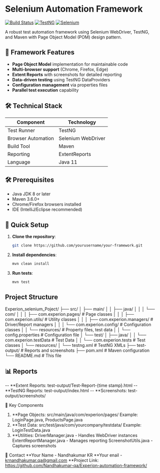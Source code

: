 # Selenium Automation Framework

[![Build Status](https://img.shields.io/badge/build-passing-brightgreen)]()
[![TestNG](https://img.shields.io/badge/testng-7.8.0-red)]()
[![Selenium](https://img.shields.io/badge/selenium-4.10.0-orange)]()

A robust test automation framework using Selenium WebDriver, TestNG, and Maven with Page Object Model (POM) design pattern.

## 📌 Framework Features

- **Page Object Model** implementation for maintainable code
- **Multi-browser support** (Chrome, Firefox, Edge)
- **Extent Reports** with screenshots for detailed reporting
- **Data-driven testing** using TestNG DataProviders
- **Configuration management** via properties files
- **Parallel test execution** capability

## 🛠️ Technical Stack

| Component       | Technology |
|----------------|------------|
| Test Runner    | TestNG     |
| Browser Automation | Selenium WebDriver |
| Build Tool     | Maven      |
| Reporting      | ExtentReports |
| Language       | Java 11    |

## 🛠️ Prerequisites

- Java JDK 8 or later
- Maven 3.6.0+
- Chrome/Firefox browsers installed
- IDE (IntelliJ/Eclipse recommended)

## 🚀 Quick Setup

1. **Clone the repository**:
   ```bash
   git clone https://github.com/yourusername/your-framework.git
2. **Install dependencies**:
   ```bash
   mvn clean install
3. **Run tests**:
    ```bash
   mvn test

## Project Structure 

Experion_selenium_Poject/ 
├── src/ 
│ ├── main/ 
│ │ ├── java/ 
│ │ │ └── com/ 
│ │ │ ├── com.experion.pages/ # Page classes 
│ │ │ ├── com.experion.utils/ # Utility classes 
│ │ │ ├── com.experion.managers/ # Driver/Report managers 
│ │ │ └── com.experion.config/ # Configuration classes 
│ │ └── resources/ # Property files, test data 
│ │     └── config.properties # Configuration file 
│ └── test/ 
│ ├── java/
│ │     └── com.experion.testData  # Test Data
│ │     └── com.experion.tests # Test classes
│ └── resources/ 
│       └── testng.xml # TestNG XMLs 
├── test-output/ # Reports and screenshots 
├── pom.xml # Maven configuration 
└── README.md # This file


## 📊 Reports 

-- **Extent Reports: test-output/Test-Report-{time stamp}.html
-- **TestNG Reports: test-output/index.html
-- **Screenshots: test-output/screenshots/

🧩 Key Components

1. **Page Objects: src/main/java/com/experion/pages/
   Example: LoginPage.java, ProductsPage.java
2. **Test Data: src/test/java/com/yourcompany/testdata/
   Example: LoginTestData.java
3. **Utilities:
   DriverManager.java - Handles WebDriver instances
   ExtentReportManager.java - Manages reporting
   ScreenshotUtils.java - Captures screenshots

📧 Contact
**Your Name - Nandhakumar KR
**Your enail - krnandhakumar.qa@gmail.com
**Project Link: https://github.com/Nandhakumar-qa/Experion-automation-framework/
